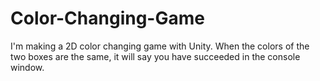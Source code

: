 # Color-Changing-Game
I'm making a 2D color changing game with Unity.
When the colors of the two boxes are the same, it will say you have succeeded in the console window.
